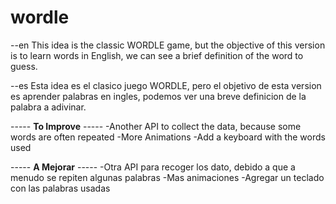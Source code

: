 # wordle
--en
This idea is the classic WORDLE game, but the objective of this version is to learn words in English, 
	we can see a brief definition of the word to guess.
	
--es
Esta idea es el clasico juego WORDLE, pero el objetivo de esta version es aprender palabras en ingles, 
	podemos ver una breve definicion de la palabra a adivinar.
	
	
-----	**To Improve**	-----
-Another API to collect the data, because some words are often repeated
-More Animations
-Add a keyboard with the words used

-----	**A Mejorar**	-----
-Otra API para recoger los dato, debido a que a menudo se repiten algunas palabras 
-Mas animaciones
-Agregar un teclado con las palabras usadas
